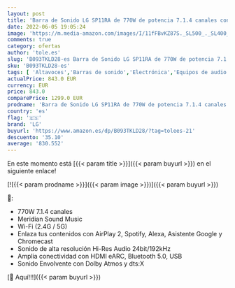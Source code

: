 ```yaml
---
layout: post
title: 'Barra de Sonido LG SP11RA de 770W de potencia 7.1.4 canales con calidad de Sonido Hi-Res Audio  Dolby Atmos  DTS:X y HDMI eARC. Compatible con Alexa'
date: 2022-06-05 19:05:24
image: 'https://m.media-amazon.com/images/I/11fFBvKZ87S._SL500_._SL400_.jpg'
comments: true
category: ofertas
author: 'tole.es'
slug: 'B093TKLD28-es Barra de Sonido LG SP11RA de 770W de potencia 7.1.4...'
sku: 'B093TKLD28-es'
tags: [ 'Altavoces','Barras de sonido','Electrónica','Equipos de audio y Hi-Fi','alexa','lg','🇪🇸', ]
actualPrice: 843.0 EUR
currency: EUR
price: 843.0
comparePrice: 1299.0 EUR
prodname: 'Barra de Sonido LG SP11RA de 770W de potencia 7.1.4 canales con calidad de Sonido Hi-Res Audio  Dolby Atmos  DTS:X y HDMI eARC. Compatible con Alexa'
country: 'es'
flag: '🇪🇸'
brand: 'LG'
buyurl: 'https://www.amazon.es/dp/B093TKLD28/?tag=tolees-21'
descuento: '35.10'
average: '830.552'
---
```


En este momento está [{{< param title >}}]({{< param buyurl >}}) en el siguiente enlace!

[![{{< param prodname >}}]({{< param image >}})]({{< param buyurl >}})

🔎:

- 770W 7.1.4 canales
- Meridian Sound Music
- Wi-Fi (2.4G / 5G)
- Enlaza tus contenidos con AirPlay 2, Spotify, Alexa, Asistente Google y Chromecast
- Sonido de alta resolución Hi-Res Audio 24bit/192kHz
- Amplia conectividad con HDMI eARC, Bluetooth 5.0, USB
- Sonido Envolvente con Dolby Atmos y dts:X

[🛒 Aquí!!!]({{< param buyurl >}})
